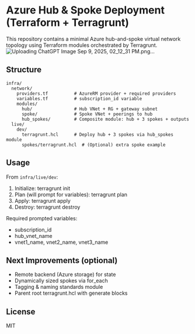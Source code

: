 # Azure Hub & Spoke Deployment (Terraform + Terragrunt)

This repository contains a minimal Azure hub-and-spoke virtual network topology using Terraform modules orchestrated by Terragrunt.
![Uploading ChatGPT Image Sep 9, 2025, 02_12_31 PM.png…]()


## Structure
```
infra/
  network/
    providers.tf          # AzureRM provider + required providers
    variables.tf          # subscription_id variable
    modules/
      hub/                # Hub VNet + RG + gateway subnet
      spoke/              # Spoke VNet + peerings to hub
      hub_spokes/         # Composite module: hub + 3 spokes + outputs
  live/
    dev/
      terragrunt.hcl      # Deploy hub + 3 spokes via hub_spokes module
      spokes/terragrunt.hcl  # (Optional) extra spoke example
```

## Usage
From `infra/live/dev`:

1. Initialize:
   terragrunt init
2. Plan (will prompt for variables):
   terragrunt plan
3. Apply:
   terragrunt apply
4. Destroy:
   terragrunt destroy

Required prompted variables:
- subscription_id
- hub_vnet_name
- vnet1_name, vnet2_name, vnet3_name

## Next Improvements (optional)
- Remote backend (Azure storage) for state
- Dynamically sized spokes via for_each
- Tagging & naming standards module
- Parent root terragrunt.hcl with generate blocks

## License
MIT
